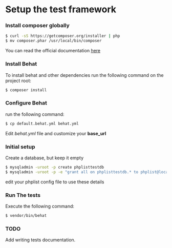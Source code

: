 # Setup the test framework

### Install composer globally
```sh
$ curl -sS https://getcomposer.org/installer | php
$ mv composer.phar /usr/local/bin/composer
```
You can read the official documentation [here](https://getcomposer.org/doc/00-intro.md#installation-linux-unix-osx)
### Install Behat
To install behat and other dependencies run the following command on the project root: 
```sh
$ composer install
```
### Configure Behat
run the following command:
```sh
$ cp default.behat.yml behat.yml
```
Edit _behat.yml_ file and customize your **base_url**

### Initial setup
Create a database, but keep it empty

```sh
$ mysqladmin -uroot -p create phplisttestdb
$ mysqladmin -uroot -p -e "grant all on phplisttestdb.* to phplist@localhost identified by 'testpassword'"
```

edit your phplist config file to use these details

### Run The tests
Execute the following command:
```sh
$ vendor/bin/behat
```
### TODO
Add writing tests documentation.
